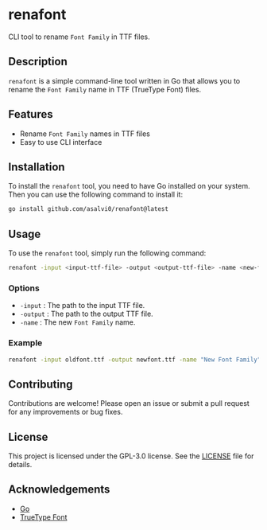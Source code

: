 # renafont

CLI tool to rename `Font Family` in TTF files.

## Description

`renafont` is a simple command-line tool written in Go that allows you to rename the `Font Family` name in TTF (TrueType Font) files.

## Features

- Rename `Font Family` names in TTF files
- Easy to use CLI interface

## Installation

To install the `renafont` tool, you need to have Go installed on your system. Then you can use the following command to install it:

```sh
go install github.com/asalvi0/renafont@latest
```

## Usage

To use the `renafont` tool, simply run the following command:

```sh
renafont -input <input-ttf-file> -output <output-ttf-file> -name <new-font-family-name>
```

### Options

- `-input` : The path to the input TTF file.
- `-output` : The path to the output TTF file.
- `-name` : The new `Font Family` name.

### Example

```sh
renafont -input oldfont.ttf -output newfont.ttf -name "New Font Family"
```

## Contributing

Contributions are welcome! Please open an issue or submit a pull request for any improvements or bug fixes.

## License

This project is licensed under the GPL-3.0 license. See the [LICENSE](LICENSE) file for details.

## Acknowledgements

- [Go](https://golang.org/)
- [TrueType Font](https://en.wikipedia.org/wiki/TrueType)
